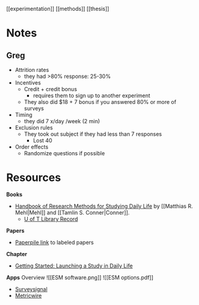 [[experimentation]]
[[methods]]
[[thesis]]

# Notes

## Greg
- Attrition rates
	- they had >80% response: 25-30%
- Incentives
	- Credit + credit bonus
		- requires them to sign up to another experiment
	- They also did $18 + 7 bonus if you answered 80% or more of surveys
- Timing
	- they did 7 x/day /week (2 min)
- Exclusion rules
	- They took out subject if they had less than 7 responses
		- Lost 40
- Order effects
	- Randomize questions if possible

# Resources
**Books**
- [Handbook of Research Methods for Studying Daily Life](https://www.guilford.com/books/Handbook-of-Research-Methods-for-Studying-Daily-Life/Mehl-Conner/9781462513055) by [[Matthias R. Mehl|Mehl]] and [[Tamlin S. Conner|Conner]].
	- [U of T Library Record](https://search.library.utoronto.ca/details?7913372)

**Papers**
- [Paperpile link](https://paperpile.com/app/label/5efe0afa-8f0b-04f1-a198-4f576ca1f498) to labeled papers

**Chapter**
- [Getting Started: Launching a Study in Daily Life](https://www.otago.ac.nz/psychology/otago057491.pdf)

**Apps**
Overview
![[ESM software.png]]
![[ESM options.pdf]]
- [Surveysignal](https://www.surveysignal.com/) 
- [Metricwire](https://metricwire.com/)